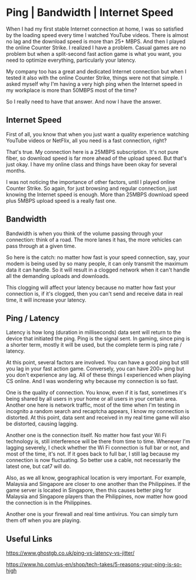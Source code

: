 # Ping | Bandwidth | Internet Speed
When I had my first stable Internet connection at home, I 
was so satisfied by the loading speed
every time I watched YouTube videos.
There is almost no lag and the download speed is more than
25+ MBPS. And then I played the online
Counter Strike. I realized I have a problem.
Casual games are no problem but
when a split-second fast action game is what you want,
you need to optimize everything, particularly your latency.

My company too has a great
and dedicated Internet connection but when I tested
it also with the online Counter Strike, things
were not that simple. I asked myself why I'm having
a very high ping when the Internet speed in
my workplace is more than 50MBPS most of the time?

So I really need to have that answer. 
And now I have the answer.

## Internet Speed
First of all, you know that when you just want
a quality experience watching YouTube videos
or NetFlix, all you need is a fast connection, right?

That's true. My connection here is a 25MBPS subscription.
It's not pure fiber, so download speed is far more
ahead of the upload speed. But that's just okay.
I have my online class and things have been okay
for several months.

I was not noticing the importance of other factors,
until I played online Counter Strike.
So again, for just browsing and regular connection,
just knowing the Internet speed is enough. More
than 25MBPS download speed plus 5MBPS upload speed
is a really fast one.

## Bandwidth
Bandwidth is when you think of the volume passing
through your connection: think of a road.
The more lanes it has, the more vehicles can pass
through at a given time.

So here is the catch: no matter how fast is 
your speed connection, say, your modem is being
used by so many people, it can only transmit
the maximum data it can handle. So it will 
result in a clogged network when it can't handle
all the demanding uploads and downloads.

This clogging will affect your latency
because no matter how fast your connection is,
if it's clogged, then you can't send and receive
data in real time, it will increase your latency.


## Ping / Latency
Latency is how long (duration in milliseconds)
data sent will return to the device that initiated the ping.
Ping is the signal sent. In gaming, since ping
is a shorter term, mostly it will be used,
but the complete term is ping rate / latency.

At this point, several factors are involved. You 
can have a good ping but still you lag in
your fast action game. Conversely, you can have 200+ ping
but you don't experience any lag. All of these things
I experienced when playing CS online. And I 
was wondering why because my connection is so fast.

One is the quality of connection. You know, even if it
is fast, sometimes it's being shared by all users
in your home or all users in your certain area.
Another one here is network traffic, most of the time
when I'm testing in incognito a random search and
recaptcha appears, I know my connection is distorted.
At this point, data sent and received in my real time 
game will also be distorted, causing lagging. 

Another one is the connection itself. No matter how
fast your Wi Fi technology is, still interference
will be there from time to time. Whenever I'm lagging
severely, I check whether the Wi Fi connection
is full bar or not, and most of the time, it's not.
If it goes back to full bar, I still lag because
my connection is now fluctuating. So better
use a cable, not necessarily the latest one, but
cat7 will do.

Also, as we all know, geographical location is very
important. For example, Malaysia and Singapore
are closer to one another than the Philippines.
If the game server is located in Singapore, then
this causes better ping for Malaysia and Singapore
players than the Philippines, now matter how good
the connection is in the Philippines.

Another one is your firewall and real time
antivirus. You can simply turn
them off when you are playing. 

## Useful Links

https://www.ghostgb.co.uk/ping-vs-latency-vs-jitter/

https://www.hp.com/us-en/shop/tech-takes/5-reasons-your-ping-is-so-high
